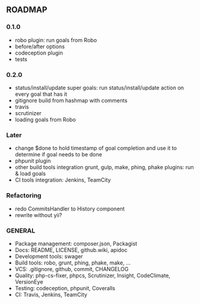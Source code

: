 ROADMAP
-------

### 0.1.0

- robo plugin: run goals from Robo
- before/after options 
- codeception plugin
- tests


### 0.2.0

- status/install/update super goals: run status/install/update action on every goal that has it
- gitignore build from hashmap with comments 
- travis
- scrutinizer
- loading goals from Robo


### Later

- change $done to hold timestamp of goal completion and use it to determine if goal needs to be done 
- phpunit plugin
- other build tools integration grunt, gulp, make,  phing, phake plugins: run & load goals
- CI tools integration: Jenkins, TeamCity


### Refactoring

- redo CommitsHandler to History component
- rewrite without yii?

### GENERAL

- Package management: composer.json, Packagist
- Docs: README, LICENSE, github.wiki, apidoc
- Development tools: swager
- Build tools: robo, grunt, phing, phake, make, ... 
- VCS: .gitignore, github, commit, CHANGELOG
- Quality: php-cs-fixer, phpcs, Scrutinizer, Insight, CodeClimate, VersionEye
- Testing: codeception, phpunit, Coveralls
- CI: Travis, Jenkins, TeamCity


